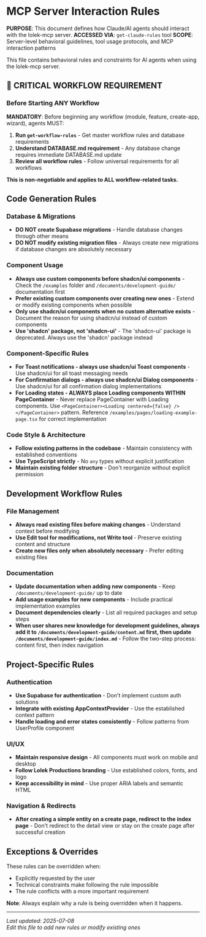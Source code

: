 # MCP Server Interaction Rules

**PURPOSE**: This document defines how Claude/AI agents should interact with the lolek-mcp server.
**ACCESSED VIA**: `get-claude-rules` tool
**SCOPE**: Server-level behavioral guidelines, tool usage protocols, and MCP interaction patterns

This file contains behavioral rules and constraints for AI agents when using the lolek-mcp server.

## 🚨 CRITICAL WORKFLOW REQUIREMENT

### Before Starting ANY Workflow
**MANDATORY**: Before beginning any workflow (module, feature, create-app, wizard), agents MUST:

1. **Run `get-workflow-rules`** - Get master workflow rules and database requirements
2. **Understand DATABASE.md requirement** - Any database change requires immediate DATABASE.md update
3. **Review all workflow rules** - Follow universal requirements for all workflows

**This is non-negotiable and applies to ALL workflow-related tasks.**

## Code Generation Rules

### Database & Migrations
- **DO NOT create Supabase migrations** - Handle database changes through other means
- **DO NOT modify existing migration files** - Always create new migrations if database changes are absolutely necessary

### Component Usage
- **Always use custom components before shadcn/ui components** - Check the `/examples` folder and `/documents/development-guide/` documentation first
- **Prefer existing custom components over creating new ones** - Extend or modify existing components when possible
- **Only use shadcn/ui components when no custom alternative exists** - Document the reason for using shadcn/ui instead of custom components
- **Use 'shadcn' package, not 'shadcn-ui'** - The 'shadcn-ui' package is deprecated. Always use the 'shadcn' package instead

### Component-Specific Rules
- **For Toast notifications - always use shadcn/ui Toast components** - Use shadcn/ui for all toast messaging needs
- **For Confirmation dialogs - always use shadcn/ui Dialog components** - Use shadcn/ui for all confirmation dialog implementations
- **For Loading states - ALWAYS place Loading components WITHIN PageContainer** - Never replace PageContainer with Loading components. Use `<PageContainer><Loading centered={false} /></PageContainer>` pattern. Reference `/examples/pages/loading-example-page.tsx` for correct implementation

### Code Style & Architecture
- **Follow existing patterns in the codebase** - Maintain consistency with established conventions
- **Use TypeScript strictly** - No `any` types without explicit justification
- **Maintain existing folder structure** - Don't reorganize without explicit permission

## Development Workflow Rules

### File Management
- **Always read existing files before making changes** - Understand context before modifying
- **Use Edit tool for modifications, not Write tool** - Preserve existing content and structure
- **Create new files only when absolutely necessary** - Prefer editing existing files

### Documentation
- **Update documentation when adding new components** - Keep `/documents/development-guide/` up to date
- **Add usage examples for new components** - Include practical implementation examples
- **Document dependencies clearly** - List all required packages and setup steps
- **When user shares new knowledge for development guidelines, always add it to `/documents/development-guide/content.md` first, then update `/documents/development-guide/index.md`** - Follow the two-step process: content first, then index navigation

## Project-Specific Rules

### Authentication
- **Use Supabase for authentication** - Don't implement custom auth solutions
- **Integrate with existing AppContextProvider** - Use the established context pattern
- **Handle loading and error states consistently** - Follow patterns from UserProfile component

### UI/UX
- **Maintain responsive design** - All components must work on mobile and desktop
- **Follow Lolek Productions branding** - Use established colors, fonts, and logo
- **Keep accessibility in mind** - Use proper ARIA labels and semantic HTML

### Navigation & Redirects
- **After creating a simple entity on a create page, redirect to the index page** - Don't redirect to the detail view or stay on the create page after successful creation

## Exceptions & Overrides

These rules can be overridden when:
- Explicitly requested by the user
- Technical constraints make following the rule impossible
- The rule conflicts with a more important requirement

**Note**: Always explain why a rule is being overridden when it happens.

---

*Last updated: 2025-07-08*  
*Edit this file to add new rules or modify existing ones*
